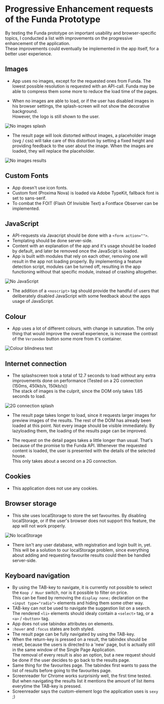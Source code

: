 # Progressive Enhancement requests of the Funda Prototype
By testing the Funda prototype on important usability and browser-specific topics, I conducted a list with improvements on the progressive enhancement of the application.  
These improvements could eventually be implemented in the app itself, for a better user experience.

## Images
- App uses no images, except for the requested ones from Funda. The lowest possible resolution is requested with an API-call. Funda may be able to compress them some more to reduce the load time of the pages.

- When no images are able to load, or if the user has disabled images in his browser settings, the splash-screen will not show the decorative background.  
However, the logo is still shown to the user.

![No images splash](https://berendpronk.github.io/minor/assets/bt/no-images-splash.png)

- The result page will look distorted without images, a placeholder image (svg / css) will take care of this distortion by setting a fixed height and providing feedback to the user about the image. When the images are loaded, they will replace the placeholder.

![No images results](https://berendpronk.github.io/minor/assets/bt/no-images-results.png)

## Custom Fonts
- App doesn't use icon fonts.
- Custom font (Proxima Nova) is loaded via Adobe TypeKit, fallback font is set to sans-serif.
- To combat the FOIT (Flash Of Invisible Text) a Fontface Observer can be implemented.

## JavaScript
- API-requests via Javacript should be done with a `<form action="">`.
- Templating should be done server-side.
- Content with an explanation of the app and it's usage should be loaded by default, and later be removed once the JavaScipt is loaded.
- App is built with modules that rely on each other, removing one will result in the app not loading properly. By implementing a feature detection script, modules can be turned off, resulting in the app functioning without that specific module, instead of crashing altogether.

![No JavaScript](https://berendpronk.github.io/minor/assets/bt/no-javascript.png)

- The addition of a `<noscript>` tag should provide the handful of users that deliberately disabled JavaScript with some feedback about the apps usage of JavaScript.

## Colour
- App uses a lot of different colours, with change in saturation. The only thing that would improve the overall experience, is increase the contrast of the `Verzenden` button some more from it's container.

![Colour blindness test](https://berendpronk.github.io/minor/assets/bt/colour-blindness-test.jpg)

## Internet connection
- The splashscreen took a total of 12.7 seconds to load without any extra improvements done on performance (Tested on a 2G connection (150ms, 450kb/s, 150kb/s))  
The stack of images is the culprit, since the DOM only takes 1.85 seconds to load.

![2G connection splash](https://berendpronk.github.io/minor/assets/bt/2G-connection-splash.png)

- The result page takes longer to load, since it requests larger images for preview images of the results. The rest of the DOM has already been loaded at this point.
Not every image should be visible immediately. By lazyloading them, the loading of the results page can be improved.

- The request on the detail pages takes a little longer than usual. That's because of the promise to the Funda API. Whenever the requested content is loaded, the user is presented with the details of the selected house.  
This only takes about a second on a 2G connection.  

## Cookies
- This application does not use any cookies.

## Browser storage
- This site uses localStorage to store the set favourites. By disabling localStorage, or if the user's browser does not support this feature, the app will not work properly.

![No localStorage](https://berendpronk.github.io/minor/assets/bt/no-localstorage.png)

- There isn't any user database, with registration and login built in, yet. This will be a solution to our localStorage problem, since everything about adding and requesting favourite results could then be handled server-side.

## Keyboard navigation
- By using the TAB-key to navigate, it is currently not possible to select the `Koop / Huur` switch, nor is it possible to filter on price.  
This can be fixed by removing the `display none;` declaration on the `<input type="radio">` elements and hiding them some other way.
- TAB-key can not be used to navigate the suggestion list on a search. The rendered `<li>` elements should idealy contain a `<select>` tag, or a `<a>` / `<button>` tag.
- App does not use tabindex attributes on elements.
- `:hover` and `:focus` states are both styled.
- The result page can be fully navigated by using the TAB-key.
- When the return-key is pressed on a result, the tabindex should be reset, because the users is directed to a 'new' page, but is actually still in the same window of the Single Page Application.  
The removal of every result is also an option, but a new request should be done if the user decides to go back to the results page.
- Same thing for the favourites page. The tabindex first wants to pass the list of results before going to the favourites page.
- Screenreader for Chrome works surprisinly well, the first time tested. But when navigating the results list it mentions the amount of list items everytime the TAB-key is pressed.
- Screenreader says the custom-element logo the application uses is `sexy` ;)
